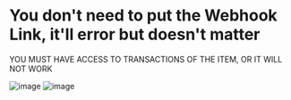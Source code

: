 # You don't need to put the Webhook Link, it'll error but doesn't matter
YOU MUST HAVE ACCESS TO TRANSACTIONS OF THE ITEM, OR IT WILL NOT WORK

![image](https://github.com/JustAP1ayer/Limited_UGC_Sales_Information/assets/70037178/a0768050-ecec-4f16-b904-45f7311f8a7a)
![image](https://github.com/JustAP1ayer/Limited_UGC_Sales_Information/assets/70037178/346814de-272d-4e96-afcc-5d186ae0cd64)
